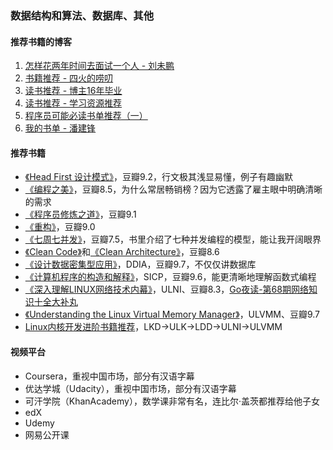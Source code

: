 ### 数据结构和算法、数据库、其他

#### 推荐书籍的博客
1. [怎样花两年时间去面试一个人 - 刘未鹏](http://mindhacks.cn/2011/11/04/how-to-interview-a-person-for-two-years/)
1. [书籍推荐 - 四火的唠叨](https://www.raychase.net/resources)
1. [读书推荐 - 博主16年毕业](https://zhenbianshu.github.io/book_list.html)
1. [读书推荐 - 学习资源推荐](https://hanfeng.ink/books/)
1. [程序员可能必读书单推荐（一）](https://draveness.me/books-1/)
1. [我的书单 - 潘建锋](https://strikefreedom.top/archives/reading-list)

#### 推荐书籍
* [《Head First 设计模式》](https://book.douban.com/subject/2243615/)，豆瓣9.2，行文极其浅显易懂，例子有趣幽默
* [《编程之美》](https://book.douban.com/subject/30351275/)，豆瓣8.5，为什么常居畅销榜？因为它透露了雇主眼中明确清晰的需求
* [《程序员修炼之道》](https://book.douban.com/subject/35006892/)，豆瓣9.1
* [《重构》](https://book.douban.com/subject/4262627/)，豆瓣9.0
* [《七周七并发》](https://book.douban.com/subject/26337939/)，豆瓣7.5，书里介绍了七种并发编程的模型，能让我开阔眼界
* [《Clean Code》](https://book.douban.com/subject/4199741/)和[《Clean Architecture》](https://book.douban.com/subject/30333919/)，豆瓣8.6
* [《设计数据密集型应用》](https://book.douban.com/subject/30329536/)，DDIA，豆瓣9.7，不仅仅讲数据库
* [《计算机程序的构造和解释》](https://book.douban.com/subject/34464721/)，SICP，豆瓣9.6，能更清晰地理解函数式编程
* [《深入理解LINUX网络技术内幕》](https://book.douban.com/subject/4015134/)，ULNI、豆瓣8.3，[Go夜读-第68期网络知识十全大补丸](https://github.com/talkgo/night/issues/506)
* [《Understanding the Linux Virtual Memory Manager》](https://book.douban.com/subject/1610233/)，ULVMM、豆瓣9.7
* [Linux内核开发进阶书籍推荐](https://www.cnblogs.com/pugang/p/9728983.html)，LKD->ULK->LDD->ULNI->ULVMM

#### 视频平台
* Coursera，重视中国市场，部分有汉语字幕
* 优达学城（Udacity），重视中国市场，部分有汉语字幕
* 可汗学院（KhanAcademy），数学课非常有名，连比尔·盖茨都推荐给他子女
* edX
* Udemy
* 网易公开课
